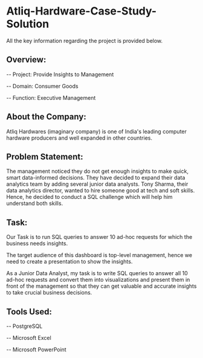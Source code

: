 # Atliq-Hardware-Case-Study-Solution

All the key information regarding the project is provided below.

## Overview:

-- Project: Provide Insights to Management

-- Domain: Consumer Goods

-- Function: Executive Management

## About the Company:

Atliq Hardwares (imaginary company) is one of India's leading computer hardware producers and well expanded in other countries.

## Problem Statement:

The management noticed they do not get enough insights to make quick, smart data-informed decisions. They have decided to expand their data analytics team by adding several junior data analysts. Tony Sharma, their data analytics director, wanted to hire someone good at tech and soft skills. Hence, he decided to conduct a SQL challenge which will help him understand both skills.

## Task:

Our Task is to run SQL queries to answer 10 ad-hoc requests for which the business needs insights.

The target audience of this dashboard is top-level management, hence we need to create a presentation to show the insights.

As a Junior Data Analyst, my task is to write SQL queries to answer all 10 ad-hoc requests and convert them into visualizations and present them in front of the management so that they can get valuable and accurate insights to take crucial business decisions.

## Tools Used:

-- PostgreSQL

-- Microsoft Excel

-- Microsoft PowerPoint
